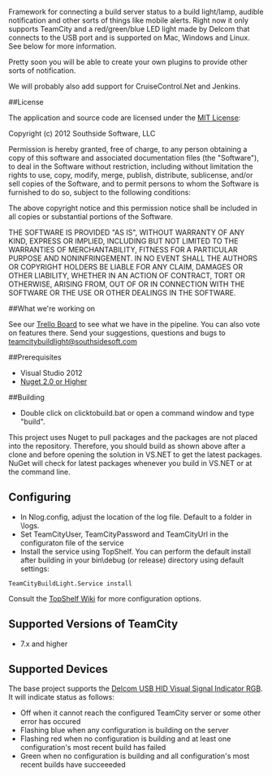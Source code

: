 Framework for connecting a build server status to a build light/lamp, audible notification and other sorts of things like mobile alerts.  Right now it only supports TeamCity and a red/green/blue LED light made by Delcom that connects to the USB port and is supported on Mac, Windows and Linux.  See below for more information.

Pretty soon you will be able to create your own plugins to provide other sorts of notification.

We will probably also add support for CruiseControl.Net and Jenkins.

##License

The application and source code are licensed under the [MIT License](http://opensource.org/licenses/MIT):

Copyright (c) 2012 Southside Software, LLC

Permission is hereby granted, free of charge, to any person obtaining a copy of this software and associated documentation files (the "Software"), to deal in the Software without restriction, including without limitation the rights to use, copy, modify, merge, publish, distribute, sublicense, and/or sell copies of the Software, and to permit persons to whom the Software is furnished to do so, subject to the following conditions:

The above copyright notice and this permission notice shall be included in all copies or substantial portions of the Software.

THE SOFTWARE IS PROVIDED "AS IS", WITHOUT WARRANTY OF ANY KIND, EXPRESS OR IMPLIED, INCLUDING BUT NOT LIMITED TO THE WARRANTIES OF MERCHANTABILITY, FITNESS FOR A PARTICULAR PURPOSE AND NONINFRINGEMENT. IN NO EVENT SHALL THE AUTHORS OR COPYRIGHT HOLDERS BE LIABLE FOR ANY CLAIM, DAMAGES OR OTHER LIABILITY, WHETHER IN AN ACTION OF CONTRACT, TORT OR OTHERWISE, ARISING FROM, OUT OF OR IN CONNECTION WITH THE SOFTWARE OR THE USE OR OTHER DEALINGS IN THE SOFTWARE.

##What we're working on

See our [Trello Board](https://trello.com/board/team-city-build-light/504b4a2e72e2d9db2e3ede6e) to see what we have in the pipeline.  You can also vote on features there.  Send your suggestions, questions and bugs to [teamcitybuildlight@southsidesoft.com](mailto://teamcitybuildlight@southsidesoft.com)

##Prerequisites

* Visual Studio 2012
* [Nuget 2.0 or Higher](http://www.nuget.org)

##Building

* Double click on clicktobuild.bat or open a command window and type "build<return>".

This project uses Nuget to pull packages and the packages are not placed into the repository.  Therefore, you should build as shown above after a clone and before opening the solution in VS.NET to get the latest packages.  NuGet will check for latest packages whenever you build in VS.NET or at the command line.  

## Configuring

* In Nlog.config, adjust the location of the log file.  Default to a folder in \logs.
* Set TeamCityUser, TeamCityPassword and TeamCityUrl in the configuraton file of the service
* Install the service using TopShelf.  You can perform the default install after building in your bin\debug (or release) directory using default settings:

```
TeamCityBuildLight.Service install
```

Consult the [TopShelf Wiki](https://github.com/Topshelf/Topshelf/wiki/Command-Line) for more configuration options.

## Supported Versions of TeamCity

* 7.x and higher

## Supported Devices

The base project supports the [Delcom USB HID Visual Signal Indicator RGB](http://www.delcomproducts.com/products_USBLMP.asp).  It will indicate status as follows:

* Off when it cannot reach the configured TeamCity server or some other error has occured
* Flashing blue when any configuration is building on the server
* Flashing red when no configuration is building and at least one configuration's most recent build has failed
* Green when no configuration is building and all configuration's most recent builds have succeeeded

